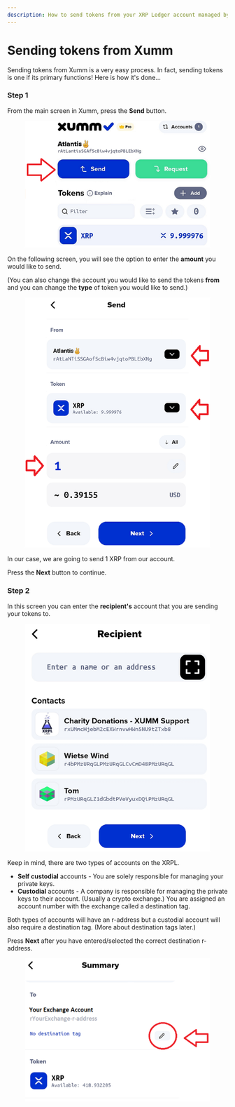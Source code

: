 ```yaml
---
description: How to send tokens from your XRP Ledger account managed by Xumm
---
```


# Sending tokens from Xumm

Sending tokens from Xumm is a very easy process. In fact, sending tokens is one if its primary functions! Here is how it's done...

### **Step 1**

From the main screen in Xumm, press the **Send** button.

<figure><img src="../.gitbook/assets/Send button.png" alt=""><figcaption></figcaption></figure>

On the following screen, you will see the option to enter the **amount** you would like to send.

(You can also change the account you would like to send the tokens **from** and you can change the **type** of token you would like to send.)

<figure><img src="../.gitbook/assets/Send screen - 2.png" alt=""><figcaption></figcaption></figure>

In our case, we are going to send 1 XRP from our account.

Press the **Next** button to continue.

### **Step 2**

In this screen you can enter the **recipient's** account that you are sending your tokens to.

<figure><img src="../.gitbook/assets/Recipient screen.png" alt=""><figcaption></figcaption></figure>

Keep in mind, there are two types of accounts on the XRPL.

* **Self custodial** accounts - You are solely responsible for managing your private keys.
* **Custodial** accounts - A company is responsible for managing the private keys to their account. (Usually a crypto exchange.) You are assigned an account number with the exchange called a destination tag.

Both types of accounts will have an r-address but a custodial account will also require a destination tag. (More about destination tags later.)

Press **Next** after you have entered/selected the correct destination r-address.





<figure><img src="../.gitbook/assets/Summary + DT.png" alt=""><figcaption></figcaption></figure>
